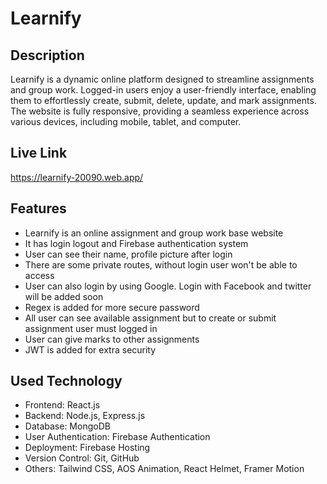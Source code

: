 

# Learnify
## Description
Learnify is a dynamic online platform designed to streamline
assignments and group work. Logged-in users enjoy a user-friendly interface,
enabling them to effortlessly create, submit, delete, update, and mark
assignments. The website is fully responsive, providing a seamless experience
across various devices, including mobile, tablet, and computer.


## Live Link

https://learnify-20090.web.app/


## Features

- Learnify is an online assignment and group work base website
- It has login logout and Firebase authentication system
- User can see their name, profile picture after login
- There are some private routes, without login user won't be able to access
- User can also login by using Google. Login with Facebook and twitter will be added soon
- Regex is added for more secure password
- All user can see available assignment but to create or submit assignment user must logged in
- User can give marks to other assignments
- JWT is added for extra security

## Used Technology
- Frontend: React.js
- Backend: Node.js, Express.js
- Database: MongoDB
- User Authentication: Firebase Authentication
- Deployment: Firebase Hosting
- Version Control: Git, GitHub
- Others: Tailwind CSS, AOS Animation, React Helmet, Framer Motion
